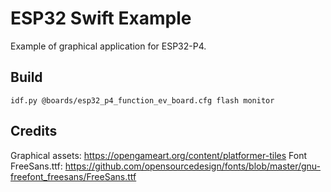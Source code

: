 # ESP32 Swift Example

Example of graphical application for ESP32-P4.

## Build

```shell
idf.py @boards/esp32_p4_function_ev_board.cfg flash monitor
```

## Credits

Graphical assets: https://opengameart.org/content/platformer-tiles
Font FreeSans.ttf: https://github.com/opensourcedesign/fonts/blob/master/gnu-freefont_freesans/FreeSans.ttf
